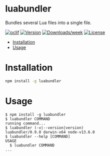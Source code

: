 luabundler
==========

Bundles several Lua files into a single file.

[![oclif](https://img.shields.io/badge/cli-oclif-brightgreen.svg)](https://oclif.io)
[![Version](https://img.shields.io/npm/v/luabundler.svg)](https://npmjs.org/package/luabundler)
[![Downloads/week](https://img.shields.io/npm/dw/luabundler.svg)](https://npmjs.org/package/luabundler)
[![License](https://img.shields.io/npm/l/luabundler.svg)](https://github.com/Benjamin-Dobell/luabundler/blob/master/package.json)

<!-- toc -->
* [Installation](#installation)
* [Usage](#usage)
<!-- tocstop -->

# Installation
<!-- installation -->
```bash
npm install -g luabundler
```
<!-- installationstop -->

# Usage
<!-- usage -->
```sh-session
$ npm install -g luabundler
$ luabundler COMMAND
running command...
$ luabundler (-v|--version|version)
luabundler/0.9.0 darwin-x64 node-v13.6.0
$ luabundler --help [COMMAND]
USAGE
  $ luabundler COMMAND
...
```
<!-- usagestop -->
